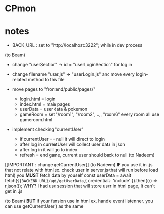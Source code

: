 # CPmon

# notes
- BACK_URL : set to "http://localhost:3222"; while in dev process

(to Beam)
- change "userSection" -> id = "userLoginSection" for log in 
- change filename "user.js" -> "userLogin.js" and move every login-related method to this file
- move pages to "frontend/public/pages/"
    - login.html = login
    - index.html = main pages
    - userData = user data & pokemon
    - gameRoom = set "/room1", "/room2", ..,, "room6" every room all use gameroom.html

- implement checking "currentUser"
    - if currentUser == null it will direct to login
    - after log in currentUser will collect user data in json
    - after log in it will go to index
    - refresh = end game, current user should back to null (to Nadeem)


[[IMPORTANT : change getCurrentUser]]
(to Nadeem)
**IF** you use it in .js that not relate with html ex. check user in server.js(that will run before load html)
you **MUST** fetch data by youself
const userData = await fetch(`${BACKEND_URL}/api/getUserData`,{
    credentials: 'include'
}).then((r) => r.json());
WHY? I had use session that will store user in html page, It can't get in .js

(to Beam)
**BUT** if your funsion use in html ex. handle event listenner. you can use getCurrentUser() as the same